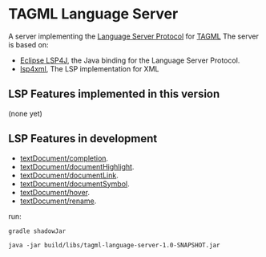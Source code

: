 # TAGML Language Server

A server implementing the [Language Server Protocol](https://github.com/Microsoft/language-server-protocol) for [TAGML](https://github.com/HuygensING/TAG/tree/master/TAGML)
The server is based on:

 * [Eclipse LSP4J](https://github.com/eclipse/lsp4j), the Java binding for the Language Server Protocol.
 * [lsp4xml](https://github.com/angelozerr/lsp4xml), The LSP implementation for XML
 
LSP Features implemented in this version
--------------
(none yet)
 
LSP Features in development
--------------
 * [textDocument/completion](https://microsoft.github.io/language-server-protocol/specification#textDocument_completion).
 * [textDocument/documentHighlight](https://microsoft.github.io/language-server-protocol/specification#textDocument_documentHighlight).
 * [textDocument/documentLink](https://microsoft.github.io/language-server-protocol/specification#textDocument_documentLink).
 * [textDocument/documentSymbol](https://microsoft.github.io/language-server-protocol/specification#textDocument_documentSymbol).
 * [textDocument/hover](https://microsoft.github.io/language-server-protocol/specification#textDocument_hover).
 * [textDocument/rename](https://microsoft.github.io/language-server-protocol/specification#textDocument_rename).
 
 run:
 
 `gradle shadowJar`
 
 `java -jar build/libs/tagml-language-server-1.0-SNAPSHOT.jar`